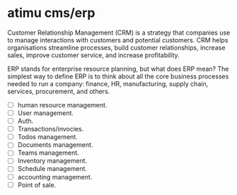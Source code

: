 # atimu cms/erp

Customer Relationship Management (CRM) is a strategy that companies use to manage interactions with customers and potential customers. CRM helps organisations streamline processes, build customer relationships, increase sales, improve customer service, and increase profitability.

ERP stands for enterprise resource planning, but what does ERP mean? The simplest way to define ERP is to think about all the core business processes needed to run a company: finance, HR, manufacturing, supply chain, services, procurement, and others.

- [ ] human resource management.
- [ ] User management.
- [ ] Auth.
- [ ] Transactions/invocies.
- [ ] Todos management.
- [ ] Documents management.
- [ ] Teams management.
- [ ] Inventory management.
- [ ] Schedule management.
- [ ] accounting management.
- [ ] Point of sale.
